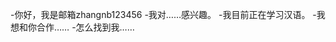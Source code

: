 -你好，我是邮箱zhangnb123456
-我对……感兴趣。
-我目前正在学习汉语。
-我想和你合作……
-怎么找到我……

<!---
zhangnb123456/zhangnb123456是一个特殊的存储库，因为它的'readme.Mdmaborm（这个文件）出现在您的GitHub配置文件中。
您可以单击预览链接查看更改。
--->
